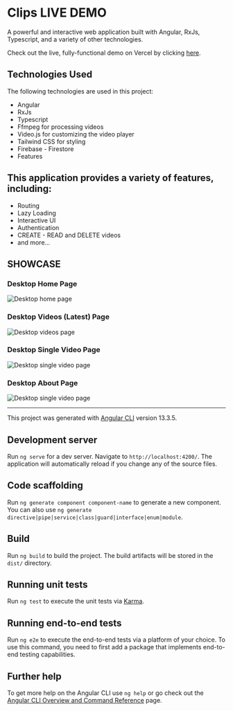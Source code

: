 # Clips LIVE DEMO
A powerful and interactive web application built with Angular, RxJs, Typescript, and a variety of other technologies.

Check out the live, fully-functional demo on Vercel by clicking [here](https://clipz-video-mwkkz3xp5-braveheart-tex.vercel.app).

## Technologies Used
The following technologies are used in this project:

- Angular
- RxJs
- Typescript
- Ffmpeg for processing videos
- Video.js for customizing the video player
- Tailwind CSS for styling
- Firebase - Firestore
- Features

## This application provides a variety of features, including:

- Routing
- Lazy Loading
- Interactive UI
- Authentication
- CREATE - READ and DELETE videos
- and more...

## SHOWCASE

### Desktop Home Page
<img src="https://i.hizliresim.com/ji0gicu.png" alt="Desktop home page"/>

### Desktop Videos (Latest) Page
<img src="https://i.hizliresim.com/qewmud3.png" alt="Desktop videos page"/>

### Desktop Single Video Page
<img src="https://i.hizliresim.com/thjc82m.png" alt="Desktop single video page"/>

### Desktop About Page
<img src="https://i.hizliresim.com/dlkaysz.png" alt="Desktop single video page"/>

<hr/>

This project was generated with [Angular CLI](https://github.com/angular/angular-cli) version 13.3.5.

## Development server

Run `ng serve` for a dev server. Navigate to `http://localhost:4200/`. The application will automatically reload if you change any of the source files.

## Code scaffolding

Run `ng generate component component-name` to generate a new component. You can also use `ng generate directive|pipe|service|class|guard|interface|enum|module`.

## Build

Run `ng build` to build the project. The build artifacts will be stored in the `dist/` directory.

## Running unit tests

Run `ng test` to execute the unit tests via [Karma](https://karma-runner.github.io).

## Running end-to-end tests

Run `ng e2e` to execute the end-to-end tests via a platform of your choice. To use this command, you need to first add a package that implements end-to-end testing capabilities.

## Further help

To get more help on the Angular CLI use `ng help` or go check out the [Angular CLI Overview and Command Reference](https://angular.io/cli) page.
